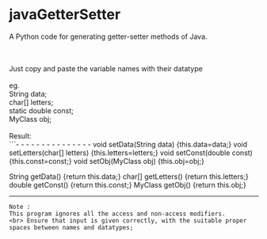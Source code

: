 # javaGetterSetter
A Python code for generating getter-setter methods of Java.

<br>
<br>
Just copy and paste the variable names with their datatype 
<br>
<br>
eg.
<br>
String data;<br>char[] letters;<br> static double const;<br> MyClass obj;
<br>
<br>
Result:
<br>
```- - - - - - - - - - - - - - -
void setData(String data) {this.data=data;}
void setLetters(char[] letters) {this.letters=letters;}
void setConst(double const) {this.const=const;}
void setObj(MyClass obj) {this.obj=obj;}

String getData() {return this.data;}
char[] getLetters() {return this.letters;}
double getConst() {return this.const;}
MyClass getObj() {return this.obj;}
- - - - - - - - - - - - - - -
```
Note : 
This program ignores all the access and non-access modifiers.
<br> Ensure that input is given correctly, with the suitable proper spaces between names and datatypes;
